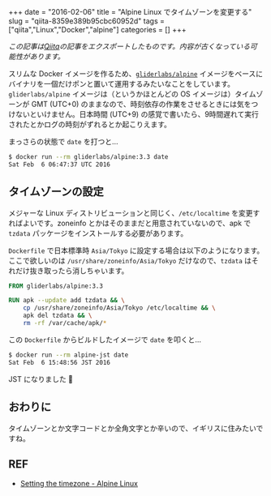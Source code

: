 +++ 
date = "2016-02-06"
title = "Alpine Linux でタイムゾーンを変更する"
slug = "qiita-8359e389b95cbc60952d" 
tags = ["qiita","Linux","Docker","alpine"]
categories = []
+++

*この記事は[Qiita](https://qiita.com/dtan4/items/8359e389b95cbc60952d)の記事をエクスポートしたものです。内容が古くなっている可能性があります。*


スリムな Docker イメージを作るため、[`gliderlabs/alpine`](https://hub.docker.com/r/gliderlabs/alpine/) イメージをベースにバイナリを一個だけポンと置いて運用するみたいなことをしています。
`gliderlabs/alpine` イメージは（というかほとんどの OS イメージは）タイムゾーンが GMT (UTC+0) のままなので、時刻依存の作業をさせるときには気をつけないといけません。日本時間 (UTC+9) の感覚で書いたら、9時間遅れて実行されたとかログの時刻がずれるとか起こりえます。

まっさらの状態で `date` を打つと…

```bash
$ docker run --rm gliderlabs/alpine:3.3 date
Sat Feb  6 06:47:37 UTC 2016
```

## タイムゾーンの設定
メジャーな Linux ディストリビューションと同じく、`/etc/localtime` を変更すればよいです。zoneinfo とかはそのままだと用意されていないので、apk で `tzdata` パッケージをインストールする必要があります。

`Dockerfile` で日本標準時 `Asia/Tokyo` に設定する場合は以下のようになります。ここで欲しいのは `/usr/share/zoneinfo/Asia/Tokyo` だけなので、`tzdata` はそれだけ抜き取ったら消しちゃいます。

```dockerfile
FROM gliderlabs/alpine:3.3

RUN apk --update add tzdata && \
    cp /usr/share/zoneinfo/Asia/Tokyo /etc/localtime && \
    apk del tzdata && \
    rm -rf /var/cache/apk/*
```

この `Dockerfile` からビルドしたイメージで `date` を叩くと…

```bash
$ docker run --rm alpine-jst date
Sat Feb  6 15:48:56 JST 2016
```

JST になりました :tada: 

## おわりに
タイムゾーンとか文字コードとか全角文字とか辛いので、イギリスに住みたいですね。

## REF
- [Setting the timezone - Alpine Linux](http://wiki.alpinelinux.org/wiki/Setting_the_timezone)
